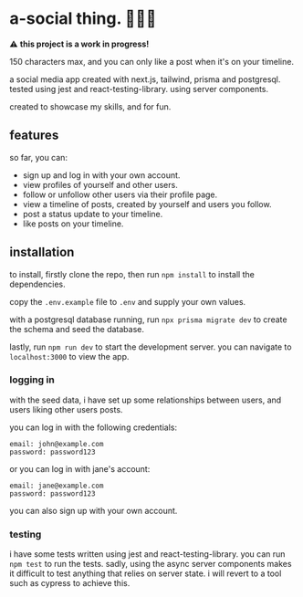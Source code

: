 # a-social thing. 🧑‍🤝‍🧑

⚠️ **this project is a work in progress!**

150 characters max, and you can only like a post when it's on your timeline.

a social media app created with next.js, tailwind, prisma and postgresql. tested using jest and react-testing-library. using server components.

created to showcase my skills, and for fun.

## features

so far, you can:

- sign up and log in with your own account.
- view profiles of yourself and other users.
- follow or unfollow other users via their profile page.
- view a timeline of posts, created by yourself and users you follow.
- post a status update to your timeline.
- like posts on your timeline.

## installation

to install, firstly clone the repo, then run `npm install` to install the dependencies.

copy the `.env.example` file to `.env` and supply your own values.

with a postgresql database running, run `npx prisma migrate dev` to create the schema and seed the database.

lastly, run `npm run dev` to start the development server. you can navigate to `localhost:3000` to view the app.

### logging in

with the seed data, i have set up some relationships between users, and users liking other users posts.

you can log in with the following credentials:

```
email: john@example.com
password: password123
```

or you can log in with jane's account:

```
email: jane@example.com
password: password123
```

you can also sign up with your own account.

### testing

i have some tests written using jest and react-testing-library. you can run `npm test` to run the tests. sadly, using the async server components makes it difficult to test anything that relies on server state. i will revert to a tool such as cypress to achieve this.